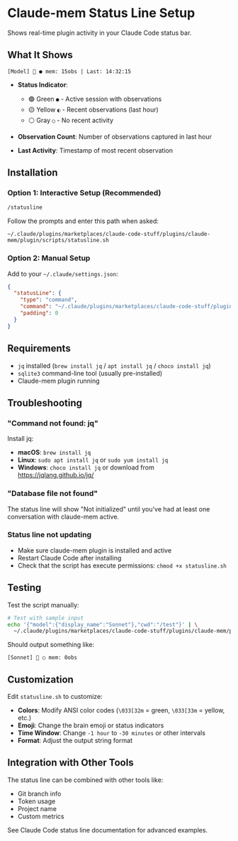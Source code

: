 # Claude-mem Status Line Setup

Shows real-time plugin activity in your Claude Code status bar.

## What It Shows

```
[Model] 🧠 ● mem: 15obs | Last: 14:32:15
```

- **Status Indicator**:
  - 🟢 Green `●` - Active session with observations
  - 🟡 Yellow `◐` - Recent observations (last hour)
  - ⚪ Gray `○` - No recent activity

- **Observation Count**: Number of observations captured in last hour
- **Last Activity**: Timestamp of most recent observation

## Installation

### Option 1: Interactive Setup (Recommended)

```bash
/statusline
```

Follow the prompts and enter this path when asked:
```
~/.claude/plugins/marketplaces/claude-code-stuff/plugins/claude-mem/plugin/scripts/statusline.sh
```

### Option 2: Manual Setup

Add to your `~/.claude/settings.json`:

```json
{
  "statusLine": {
    "type": "command",
    "command": "~/.claude/plugins/marketplaces/claude-code-stuff/plugins/claude-mem/plugin/scripts/statusline.sh",
    "padding": 0
  }
}
```

## Requirements

- `jq` installed (`brew install jq` / `apt install jq` / `choco install jq`)
- `sqlite3` command-line tool (usually pre-installed)
- Claude-mem plugin running

## Troubleshooting

### "Command not found: jq"

Install jq:
- **macOS**: `brew install jq`
- **Linux**: `sudo apt install jq` or `sudo yum install jq`
- **Windows**: `choco install jq` or download from https://jqlang.github.io/jq/

### "Database file not found"

The status line will show "Not initialized" until you've had at least one conversation with claude-mem active.

### Status line not updating

- Make sure claude-mem plugin is installed and active
- Restart Claude Code after installing
- Check that the script has execute permissions: `chmod +x statusline.sh`

## Testing

Test the script manually:

```bash
# Test with sample input
echo '{"model":{"display_name":"Sonnet"},"cwd":"/test"}' | \
  ~/.claude/plugins/marketplaces/claude-code-stuff/plugins/claude-mem/plugin/scripts/statusline.sh
```

Should output something like:
```
[Sonnet] 🧠 ○ mem: 0obs
```

## Customization

Edit `statusline.sh` to customize:

- **Colors**: Modify ANSI color codes (`\033[32m` = green, `\033[33m` = yellow, etc.)
- **Emoji**: Change the brain emoji or status indicators
- **Time Window**: Change `-1 hour` to `-30 minutes` or other intervals
- **Format**: Adjust the output string format

## Integration with Other Tools

The status line can be combined with other tools like:
- Git branch info
- Token usage
- Project name
- Custom metrics

See Claude Code status line documentation for advanced examples.
